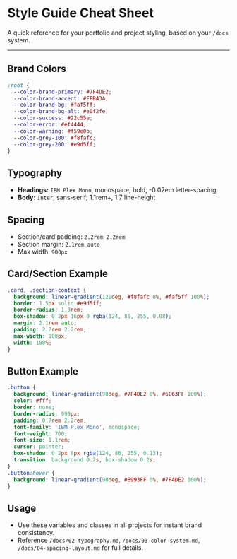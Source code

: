 # Style Guide Cheat Sheet

A quick reference for your portfolio and project styling, based on your `/docs` system.

---

## Brand Colors
```css
:root {
  --color-brand-primary: #7F4DE2;
  --color-brand-accent: #FFB43A;
  --color-brand-bg: #faf5ff;
  --color-brand-bg-alt: #e0f2fe;
  --color-success: #22c55e;
  --color-error: #ef4444;
  --color-warning: #f59e0b;
  --color-grey-100: #f8fafc;
  --color-grey-200: #e9d5ff;
}
```

## Typography
- **Headings:** `IBM Plex Mono`, monospace; bold, -0.02em letter-spacing
- **Body:** `Inter`, sans-serif; 1.1rem+, 1.7 line-height

## Spacing
- Section/card padding: `2.2rem 2.2rem`
- Section margin: `2.1rem auto`
- Max width: `900px`

## Card/Section Example
```css
.card, .section-context {
  background: linear-gradient(120deg, #f8fafc 0%, #faf5ff 100%);
  border: 1.5px solid #e9d5ff;
  border-radius: 1.3rem;
  box-shadow: 0 2px 16px 0 rgba(124, 86, 255, 0.08);
  margin: 2.1rem auto;
  padding: 2.2rem 2.2rem;
  max-width: 900px;
  width: 100%;
}
```

## Button Example
```css
.button {
  background: linear-gradient(90deg, #7F4DE2 0%, #6C63FF 100%);
  color: #fff;
  border: none;
  border-radius: 999px;
  padding: 0.7rem 2.2rem;
  font-family: 'IBM Plex Mono', monospace;
  font-weight: 700;
  font-size: 1.1rem;
  cursor: pointer;
  box-shadow: 0 2px 8px rgba(124, 86, 255, 0.13);
  transition: background 0.2s, box-shadow 0.2s;
}
.button:hover {
  background: linear-gradient(90deg, #B993FF 0%, #7F4DE2 100%);
}
```

## Usage
- Use these variables and classes in all projects for instant brand consistency.
- Reference `/docs/02-typography.md`, `/docs/03-color-system.md`, `/docs/04-spacing-layout.md` for full details.
